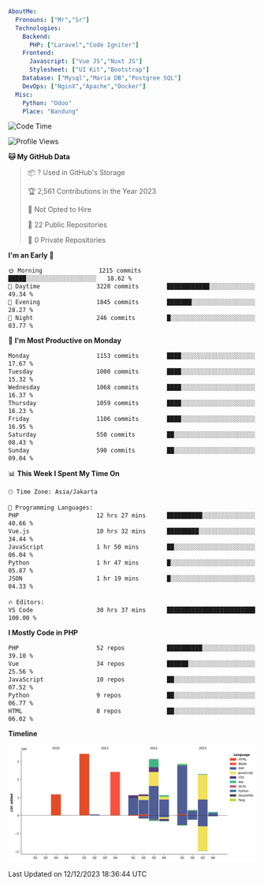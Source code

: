 ```yaml
AboutMe:
  Pronouns: ["Mr","Sr"]
  Technologies:
    Backend:
      PHP: ["Laravel","Code Igniter"]
    Frontend:
      Javascript: ["Vue JS","Nuxt JS"]
      Stylesheet: ["UI Kit","Bootstrap"]
    Database: ["Mysql","Maria DB","Postgree SQL"]
    DevOps: ["NginX","Apache","Docker"]
  Misc:
    Python: "Odoo"
    Place: "Bandung"
```

<!--START_SECTION:waka-->
![Code Time](http://img.shields.io/badge/Code%20Time-913%20hrs%209%20mins-blue)

![Profile Views](http://img.shields.io/badge/Profile%20Views-4-blue)

**🐱 My GitHub Data** 

> 📦 ? Used in GitHub's Storage 
 > 
> 🏆 2,561 Contributions in the Year 2023
 > 
> 🚫 Not Opted to Hire
 > 
> 📜 22 Public Repositories 
 > 
> 🔑 0 Private Repositories 
 > 
**I'm an Early 🐤** 

```text
🌞 Morning                1215 commits        █████░░░░░░░░░░░░░░░░░░░░   18.62 % 
🌆 Daytime                3220 commits        ████████████░░░░░░░░░░░░░   49.34 % 
🌃 Evening                1845 commits        ███████░░░░░░░░░░░░░░░░░░   28.27 % 
🌙 Night                  246 commits         █░░░░░░░░░░░░░░░░░░░░░░░░   03.77 % 
```
📅 **I'm Most Productive on Monday** 

```text
Monday                   1153 commits        ████░░░░░░░░░░░░░░░░░░░░░   17.67 % 
Tuesday                  1000 commits        ████░░░░░░░░░░░░░░░░░░░░░   15.32 % 
Wednesday                1068 commits        ████░░░░░░░░░░░░░░░░░░░░░   16.37 % 
Thursday                 1059 commits        ████░░░░░░░░░░░░░░░░░░░░░   16.23 % 
Friday                   1106 commits        ████░░░░░░░░░░░░░░░░░░░░░   16.95 % 
Saturday                 550 commits         ██░░░░░░░░░░░░░░░░░░░░░░░   08.43 % 
Sunday                   590 commits         ██░░░░░░░░░░░░░░░░░░░░░░░   09.04 % 
```


📊 **This Week I Spent My Time On** 

```text
🕑︎ Time Zone: Asia/Jakarta

💬 Programming Languages: 
PHP                      12 hrs 27 mins      ██████████░░░░░░░░░░░░░░░   40.66 % 
Vue.js                   10 hrs 32 mins      █████████░░░░░░░░░░░░░░░░   34.44 % 
JavaScript               1 hr 50 mins        ██░░░░░░░░░░░░░░░░░░░░░░░   06.04 % 
Python                   1 hr 47 mins        █░░░░░░░░░░░░░░░░░░░░░░░░   05.87 % 
JSON                     1 hr 19 mins        █░░░░░░░░░░░░░░░░░░░░░░░░   04.33 % 

🔥 Editors: 
VS Code                  30 hrs 37 mins      █████████████████████████   100.00 % 
```

**I Mostly Code in PHP** 

```text
PHP                      52 repos            ██████████░░░░░░░░░░░░░░░   39.10 % 
Vue                      34 repos            ██████░░░░░░░░░░░░░░░░░░░   25.56 % 
JavaScript               10 repos            ██░░░░░░░░░░░░░░░░░░░░░░░   07.52 % 
Python                   9 repos             ██░░░░░░░░░░░░░░░░░░░░░░░   06.77 % 
HTML                     8 repos             ██░░░░░░░░░░░░░░░░░░░░░░░   06.02 % 
```



**Timeline**

![Lines of Code chart](https://raw.githubusercontent.com/vheins/vheins/main/assets/bar_graph.png)


 Last Updated on 12/12/2023 18:36:44 UTC
<!--END_SECTION:waka-->
